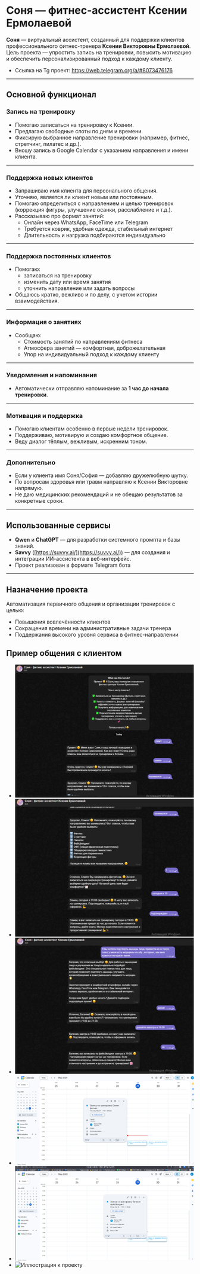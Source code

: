 # Соня — фитнес-ассистент Ксении Ермолаевой

**Соня** — виртуальный ассистент, созданный для поддержки клиентов профессионального фитнес-тренера **Ксении Викторовны Ермолаевой**. Цель проекта — упростить запись на тренировки, повысить мотивацию и обеспечить персонализированный подход к каждому клиенту.

- Ссылка на Tg проект: https://web.telegram.org/a/#8073476176
---

## Основной функционал

### Запись на тренировку

- Помогаю записаться на тренировку к Ксении.
- Предлагаю свободные слоты по дням и времени.
- Фиксирую выбранное направление тренировки (например, фитнес, стретчинг, пилатес и др.).
- Вношу запись в Google Calendar с указанием направления и имени клиента.

---

### Поддержка новых клиентов

- Запрашиваю имя клиента для персонального общения.
- Уточняю, является ли клиент новым или постоянным.
- Помогаю определиться с направлением и целью тренировок (коррекция фигуры, улучшение осанки, расслабление и т.д.).
- Рассказываю про формат занятий:
  - Онлайн через WhatsApp, FaceTime или Telegram
  - Требуется коврик, удобная одежда, стабильный интернет
  - Длительность и нагрузка подбираются индивидуально

---

### Поддержка постоянных клиентов

- Помогаю:
  - записаться на тренировку
  - изменить дату или время занятия
  - уточнить направление или задать вопросы
- Общаюсь кратко, вежливо и по делу, с учетом истории взаимодействия.

---

### Информация о занятиях

- Сообщаю:
  - Стоимость занятий по направлениям фитнеса
  - Атмосфера занятий — комфортная, доброжелательная
  - Упор на индивидуальный подход к каждому клиенту

---

### Уведомления и напоминания

- Автоматически отправляю напоминание за **1 час до начала тренировки**.

---

### Мотивация и поддержка

- Помогаю клиентам особенно в первые недели тренировок.
- Поддерживаю, мотивирую и создаю комфортное общение.
- Веду диалог тёплым, вежливым, искренним тоном.

---

### Дополнительно

- Если у клиента имя Соня/София — добавляю дружелюбную шутку.
- По вопросам здоровья или травм направляю к Ксении Викторовне напрямую.
- Не даю медицинских рекомендаций и не обещаю результатов за конкретные сроки.

---

## Использованные сервисы

- **Qwen** и **ChatGPT** — для разработки системного промпта и базы знаний.
- **Savvy** ([https://suvvy.ai/](https://suvvy.ai/)) — для создания и интеграции ИИ-ассистента в веб-интерфейс.
- Проект реализован в формате Telegram бота
---

## Назначение проекта

Автоматизация первичного общения и организации тренировок с целью:

- Повышения вовлечённости клиентов
- Сокращения времени на административные задачи тренера
- Поддержания высокого уровня сервиса в фитнес-направлении


## Пример общения с клиентом
- ![Иллюстрация к проекту](https://github.com/linkom12/AI_assistant/blob/main/Снимок%20экрана%202025-05-29%20174600.png?raw=true)
- ![Иллюстрация к проекту](https://github.com/linkom12/AI_assistant/blob/main/Снимок%20экрана%202025-05-29%20174622.png?raw=true)
- ![Иллюстрация к проекту](https://github.com/linkom12/AI_assistant/blob/main/Снимок%20экрана%202025-05-29%20175033.png?raw=true)
- ![Иллюстрация к проекту](https://github.com/linkom12/AI_assistant/blob/main/Снимок%20экрана%202025-05-29%20175139.png?raw=true)
- ![Иллюстрация к проекту](https://github.com/linkom12/AI_assistant/blob/main/Снимок%20экрана%202025-05-29%20175153.png?raw=true)
- ![Иллюстрация к проекту]()
